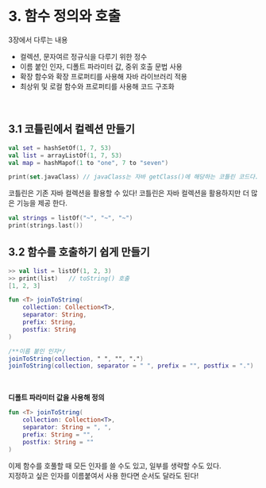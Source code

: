 # 3. 함수 정의와 호출
3장에서 다루는 내용
- 컬렉션, 문자여르 정규식을 다루기 위한 정수
- 이름 붙인 인자, 디폴트 파라미터 값, 중위 호출 문법 사용
- 확장 함수와 확장 프로퍼티를 사용해 자바 라이브러리 적용
- 최상위 및 로컬 함수와 프로퍼티를 사용해 코드 구조화

<br>

## 3.1 코틀린에서 컬렉션 만들기
```kotlin
val set = hashSetOf(1, 7, 53)
val list = arrayListOf(1, 7, 53)
val map = hashMapof(1 to "one", 7 to "seven")

print(set.javaClass) // javaClass는 자바 getClass()에 해당하는 코틀린 코드다.
```

코틀린은 기존 자바 컬렉션을 활용할 수 있다! 코틀린은 자바 컬렉션을 활용하지만 더 많은 기능을 제공 한다.
```kotlin
val strings = listOf("~", "~", "~")
print(strings.last())
```

## 3.2 함수를 호출하기 쉽게 만들기
```kotlin
>> val list = listOf(1, 2, 3)
>> print(list)   // toString() 호출
[1, 2, 3]
```

```kotlin
fun <T> joinToString(
    collection: Collection<T>,
    separator: String,
    prefix: String,
    postfix: String
)

/**이름 붙인 인자*/
joinToString(collection, " ", "", ".")
joinToString(collection, separator = " ", prefix = "", postfix = ".")

```

<br>

**디폴트 파라미터 값을 사용해 정의**
```kotlin
fun <T> joinToString(
    collection: Collection<T>,
    separator: String = ", ",
    prefix: String = "",
    postfix: String = ""
)
```

이제 함수를 호풀할 때 모든 인자를 쓸 수도 있고, 일부를 생략할 수도 있다.<br>
지정하고 싶은 인자를 이름붙여서 사용 한다면 순서도 달라도 된다!
